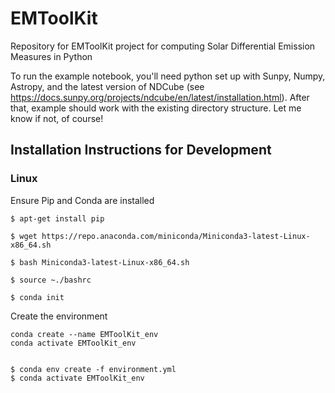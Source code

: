 # EMToolKit
Repository for EMToolKit project for computing Solar Differential Emission Measures in Python

To run the example notebook, you'll need python set up with Sunpy, Numpy, Astropy, and the latest version of NDCube (see https://docs.sunpy.org/projects/ndcube/en/latest/installation.html). After that, example should work with the existing directory structure. Let me know if not, of course!


## Installation Instructions for Development
### Linux
Ensure Pip and Conda are installed

    $ apt-get install pip

    $ wget https://repo.anaconda.com/miniconda/Miniconda3-latest-Linux-x86_64.sh

    $ bash Miniconda3-latest-Linux-x86_64.sh

    $ source ~./bashrc

    $ conda init

Create the environment

    conda create --name EMToolKit_env
    conda activate EMToolKit_env


    $ conda env create -f environment.yml
    $ conda activate EMToolKit_env

